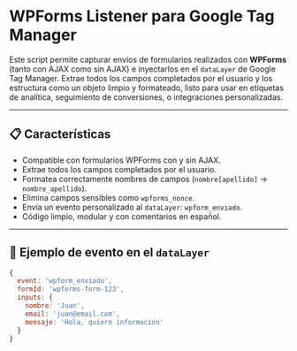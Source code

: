# WPForms Listener para Google Tag Manager

Este script permite capturar envíos de formularios realizados con **WPForms** (tanto con AJAX como sin AJAX) e inyectarlos en el `dataLayer` de Google Tag Manager. Extrae todos los campos completados por el usuario y los estructura como un objeto limpio y formateado, listo para usar en etiquetas de analítica, seguimiento de conversiones, o integraciones personalizadas.

---

## 📋 Características

- Compatible con formularios WPForms con y sin AJAX.
- Extrae todos los campos completados por el usuario.
- Formatea correctamente nombres de campos (`nombre[apellido]` → `nombre_apellido`).
- Elimina campos sensibles como `wpforms_nonce`.
- Envía un evento personalizado al `dataLayer`: `wpform_enviado`.
- Código limpio, modular y con comentarios en español.

---

## 🚀 Ejemplo de evento en el `dataLayer`

```js
{
  event: 'wpform_enviado',
  formId: 'wpforms-form-123',
  inputs: {
    nombre: 'Juan',
    email: 'juan@email.com',
    mensaje: 'Hola, quiero información'
  }
}
